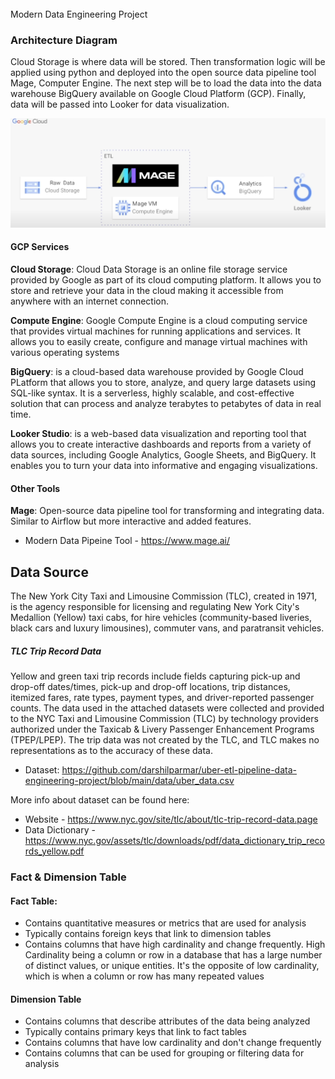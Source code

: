 
######
Modern Data Engineering Project 


### Architecture Diagram

Cloud Storage is where data will be stored. Then transformation logic will be applied using python and deployed into the open source data pipeline tool Mage, Computer Engine. The next step will be to load the data into the data warehouse BigQuery available on Google Cloud Platform (GCP). Finally, data will be passed into Looker for data visualization. 

![alt text](image.png)



#### GCP Services

**Cloud Storage**: Cloud Data Storage is an online file storage service provided by Google as part of its cloud computing platform. It allows you to store and retrieve your data in the cloud making it accessible from anywhere with an internet connection. 

**Compute Engine**: Google Compute Engine is a cloud computing service that provides virtual machines for running applications and services. It allows you to easily create, configure and manage virtual machines with various operating systems 

**BigQuery**: is a cloud-based data warehouse provided by Google Cloud PLatform that allows you to store, analyze, and query large datasets using SQL-like syntax. It is a serverless, highly scalable, and cost-effective solution that can process and analyze terabytes to petabytes of data in real time. 

**Looker Studio**: is a web-based data visualization and reporting tool that allows you to create interactive dashboards and reports from a variety of data sources, including Google Analytics, Google Sheets, and BigQuery. It enables you to turn your data into informative and engaging visualizations.

#### Other Tools

**Mage**: Open-source data pipeline tool for transforming and integrating data. Similar to Airflow but more interactive and added features. 
- Modern Data Pipeine Tool - https://www.mage.ai/

## Data Source

The New York City Taxi and Limousine Commission (TLC), created in 1971, is the agency responsible for licensing and regulating New York City's Medallion (Yellow) taxi cabs, for hire vehicles (community-based liveries, black cars and luxury limousines), commuter vans, and paratransit vehicles. 

##### TLC Trip Record Data 

Yellow and green taxi trip records include fields capturing pick-up and drop-off dates/times, pick-up and drop-off locations, trip distances, itemized fares, rate types, payment types, and driver-reported passenger counts. The data used in the attached datasets were collected and provided to the NYC Taxi and Limousine Commission (TLC) by technology providers authorized under the Taxicab & Livery Passenger Enhancement Programs (TPEP/LPEP). The trip data was not created by the TLC, and TLC makes no representations as to the accuracy of these data.

- Dataset: https://github.com/darshilparmar/uber-etl-pipeline-data-engineering-project/blob/main/data/uber_data.csv


More info about dataset can be found here:

- Website - https://www.nyc.gov/site/tlc/about/tlc-trip-record-data.page
- Data Dictionary - https://www.nyc.gov/assets/tlc/downloads/pdf/data_dictionary_trip_records_yellow.pdf





### Fact & Dimension Table

#### Fact Table:
- Contains quantitative measures or metrics that are used for analysis
- Typically contains foreign keys that link to dimension tables
- Contains columns that have high cardinality and change frequently. High Cardinality being a column or row in a database that has a large number of distinct values, or unique entities. It's the opposite of low cardinality, which is when a column or row has many repeated values

#### Dimension Table
- Contains columns that describe attributes of the data being analyzed
- Typically contains primary keys that link to fact tables
- Contains columns that have low cardinality and don't change frequently 
- Contains columns that can be used for grouping or filtering data for analysis

#

######